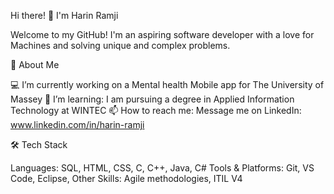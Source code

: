 Hi there! 👋 I'm Harin Ramji

Welcome to my GitHub! I'm an aspiring software developer with a love for Machines and solving unique and complex problems.

🚀 About Me

   💻 I’m currently working on a Mental health Mobile app for The University of Massey
   🌱 I’m learning: I am pursuing a degree in Applied Information Technology at WINTEC
   📫 How to reach me: Message me on LinkedIn: www.linkedin.com/in/harin-ramji

🛠 Tech Stack

   Languages: SQL, HTML, CSS, C, C++, Java, C#
   Tools & Platforms: Git, VS Code, Eclipse,
   Other Skills:  Agile methodologies, ITIL V4



